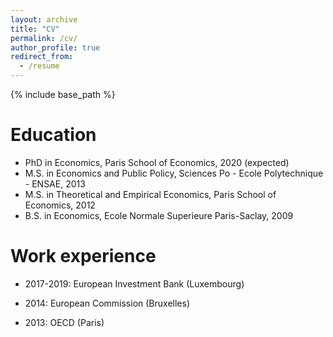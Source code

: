```yaml
---
layout: archive
title: "CV"
permalink: /cv/
author_profile: true
redirect_from:
  - /resume
---
```


{% include base_path %}

Education
======

* PhD in Economics, Paris School of Economics, 2020 (expected)
* M.S. in Economics and Public Policy, Sciences Po - Ecole Polytechnique - ENSAE, 2013
* M.S. in Theoretical and Empirical Economics, Paris School of Economics, 2012
* B.S. in Economics, Ecole Normale Superieure Paris-Saclay, 2009


Work experience
======
* 2017-2019: European Investment Bank (Luxembourg)

* 2014: European Commission (Bruxelles)

* 2013: OECD (Paris)
  
<!-- Skills
======
* Skill 1
* Skill 2
  * Sub-skill 2.1
  * Sub-skill 2.2
  * Sub-skill 2.3
* Skill 3 

Publications
======
  <ul>{% for post in site.publications %}
    {% include archive-single-cv.html %}
  {% endfor %}</ul>
  
Talks
======
  <ul>{% for post in site.talks %}
    {% include archive-single-talk-cv.html %}
  {% endfor %}</ul> 
  
Teaching
====== 
   <ul>{% for post in site.teaching %}
    {% include archive-single-cv.html %}
  {% endfor %}</ul>
   -->
